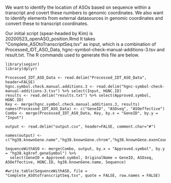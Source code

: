 We want to identify the location of ASOs based on sequence within a transcript and covert these numbers to genomic coordinates. We also want to identify elements from external datasources in genomic coordinates and convert these to transcript coordinates.

Our initial script (spear-headed by Kim) is 20200523_openASO_position.Rmd
It takes "Complete_ASOtoTranscriptSeq.tsv" as input, which is a combination of Processed_IDT_ASO_Data, hgnc-symbol-check-manual-additions-3.tsv and result.txt. The R commands used to generate this file are below. 

```
library(seqinr)
library(dplyr)

Processed_IDT_ASO_Data <- read.delim("Processed_IDT_ASO_Data", header=FALSE)
hgnc.symbol.check.manual.additions.3 <- read.delim("hgnc-symbol-check-manual-additions-3.tsv") %>% select(Input, HGNC.ID)
results <- read.delim("results.txt") %>% select(Approved.symbol, HGNC.ID)
Key <- merge(hgnc.symbol.check.manual.additions.3, results)
names(Processed_IDT_ASO_Data) <- c("GeneID", "ASOseq", "ASOeffective")
Combo <- merge(Processed_IDT_ASO_Data, Key, by.x = "GeneID", by.y = "Input")

output <- read.delim("output.csv", header=FALSE, comment.char="#")

names(output) <- c("hg38.knownGene.name","hg38.knownGene.chrom","hg38.knownGene.exonCount","hg38.knownGene.exonStarts","hg38.knownGene.exonEnds","hg38.knownGene.alignID","hg38.kgXref.kgID","hg38.kgXref.mRNA","hg38.kgXref.geneSymbol","Sequence","End")

SequenceWithASO <- merge(Combo, output, by.x = "Approved.symbol", by.y = "hg38.kgXref.geneSymbol") %>% 
  select(GeneID = Approved.symbol, OriginalName = GeneID, ASOseq, ASOeffective, HGNC.ID, hg38.knownGene.name, Sequence)

#write.table(SequenceWithASO, file = "Complete_ASOtoTranscriptSeq.tsv", quote = FALSE, row.names = FALSE)
```
